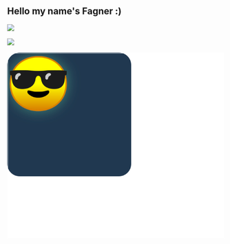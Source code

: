 ## Hello my name's Fagner :)


<img width="352" src="https://github-readme-stats.vercel.app/api?username=fagner02&show_icons=true&theme=cobalt"></img>


<img width="352" src="https://github-readme-stats.vercel.app/api/top-langs/?username=fagner02&layout=compact&theme=cobalt"></img>

<a href="https://github.com/fagner02/fagner02/blob/d85df0b1a47d51133e4df433841085156294f33b/README.md">
<img src="square.svg"></img></a>

